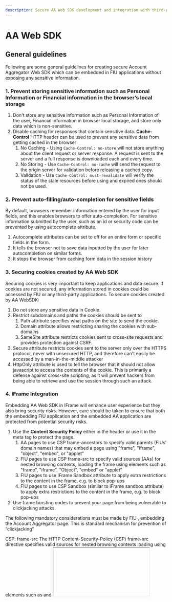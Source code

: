 ```yaml
---
description: Secure AA Web SDK development and integration with third-party apps
---
```


# AA Web SDK

## General guidelines

Following are some general guidelines for creating secure Account Aggregator Web SDK which can be embedded in FIU applications without exposing any sensitive information.

### 1. Prevent storing sensitive information such as Personal Information or Financial information in the browser’s local storage

1. Don't store any sensitive information such as Personal Information of the user, Financial information in browser local storage, and store only data which is non-sensitive.
2. Disable caching for responses that contain sensitive data. **Cache-Control** HTTP header can be used to prevent any sensitive data from getting cached in the browser
   1. No Caching - Using `Cache-Control: no-store` will not store anything about the client request or server response. A request is sent to the server and a full response is downloaded each and every time.
   2. No Storing - Use `Cache-Control: no-cache` will send the request to the origin server for validation before releasing a cached copy.
   3. Validation - Use `Cache-Control: must-revalidate` will verify the status of the stale resources before using and expired ones should not be used.

### 2. Prevent auto-filling/auto-completion for sensitive fields

By default, browsers remember information entered by the user for input fields, and this enables browsers to offer auto-completion. For sensitive information submitted by the user, such as an id or security code can be prevented by using autocomplete attribute.

1. Autocomplete attributes can be set to off for an entire form or specific fields in the form.&#x20;
2. It tells the browser not to save data inputted by the user for later autocompletion on similar forms.
3. It stops the browser from caching form data in the session history

### 3. Securing cookies created by AA Web SDK

Securing cookies is very important to keep applications and data secure. If cookies are not secured, any information stored in cookies could be accessed by FIU or any third-party applications. To secure cookies created by AA WebSDK:

1. Do not store any sensitive data in Cookie.
2. Restrict subdomains and paths the cookies should be sent to
   1. Path attribute specifies what paths on the site to send the cookie.
   2. Domain attribute allows restricting sharing the cookies with sub-domains
   3. SameSite attribute restricts cookies sent to cross-site requests and provides protection against CSRF.
3. Secure attribute restricts cookies sent to the server only over the HTTPS protocol, never with unsecured HTTP, and therefore can't easily be accessed by a man-in-the-middle attacker
4. HttpOnly attribute is used to tell the browser that it should not allow javascript to access the contents of the cookie. This is primarily a defense against cross-site scripting, as it will prevent hackers from being able to retrieve and use the session through such an attack.

### 4. IFrame Integration

Embedding AA Web SDK in IFrame will enhance user experience but they also bring security risks. However, care should be taken to ensure that both the embedding FIU application and the embedded AA application are protected from potential security risks.

1. Use the **Content Security Policy** either in the header or use it in the meta tag to protect the page.&#x20;
   1. AA pages to use CSP frame-ancestors to specify valid parents (FIUs' domain names) that may embed a page using "frame", "iframe", "object", "embed", or "applet"
   2. FIU pages to use CSP frame-src to specify valid sources (AAs) for nested browsing contexts, loading the frame using elements such as "frame", "iframe", "Object", "embed" or "applet"
   3. FIU pages to use IFrame Sandbox attribute to apply extra restrictions to the content in the frame, e.g. to block pop-ups
   4. FIU pages to use CSP Sandbox (similar to iFrame sandbox attribute) to apply extra restrictions to the content in the frame, e.g. to block pop-ups
3. Use frame bursting codes to prevent your page from being vulnerable to clickjacking attacks.

The following mandatory considerations must be made by FIU , embedding the Account Aggregator page. This is standard mechanism for prevention of “clickjacking”

CSP: frame-src
The HTTP Content-Security-Policy (CSP) frame-src directive specifies valid sources for nested browsing contexts loading using elements such as <frame> and <iframe>. 
Example :: 

Content-Security-Policy: frame-src https://account-aggregator-1.com https://account-aggregator-2.com ;

** https://developer.mozilla.org/en-US/docs/Web/HTTP/Headers/Content-Security-Policy/frame-src
** https://w3c.github.io/webappsec-csp/#frame-src

Considerations to be made by Account Aggregator:

The domain of Account Aggregator and FIU must by all means be different. 
Sud-domain must not be allowed 

By opening an Account Aggregator Document* , within an Iframe in a different domain than the FIU ( must ), the  prevention of Cross-origin script API access is automatically adhered to. 

*https://www.w3.org/TR/2011/WD-html5-20110525/infrastructure.html#document

JavaScript APIs like iframe.contentWindow, window.parent, window.open, and window.opener allow documents to directly reference each other. When two documents do not have the same origin, these references provide very limited access to Window and Location objects.

Methods Accessible:

window.blur
window.close
window.focus
window.postMessage

window.closed	
window.frames	
window.length	
window.location
window.opener	
window.parent	
window.self	
window.top	
window.window	

https://developer.mozilla.org/en-US/docs/Web/Security/Same-origin_policy

If the browsing context container's Document does not have the same effective script origin as the entry script, then throw a SECURITY_ERR exception.
https://www.w3.org/TR/2011/WD-html5-20110525/browsers.html#browsing-context

Typical Error Scene in Chrome Browser 

_VM996:1 Uncaught DOMException: Blocked a frame with origin "https://fiu.com" from accessing a cross-origin frame.
      at <anonymous>:1:49_

The embedded Account Aggregator Page  ( Nested-browsing-Context aka iFrame ) in a FIU page must and mandatorily implement these security features. 

### 5. Widget-like integration

Use a widget concept like how payment gateway widgets get integrated into a website. For more details, you can explore how PayPal or Stripe, or Razorpay payment gateway widgets are designed.

### 6. Use of Custom/Virtual Keyboards for entering sensitive information

Use of Custom/Virtual Keyboards for entering any sensitive information such as AA ids, passwords, etc. can prevent keylogging attacks and capturing sensitive information. The custom/virtual keyboard can be a number only to capture numerical information like PIN/OTP, last 6 digits of debit card and debit card expiry date, etc.

### 7. Data Validation

It is important to validate that all data is syntactically and semantically valid as it arrives and enters the system.

1. Assume all data entering the system is untrusted and must be validated.
2. An allow list can be created for validating the syntax/pattern of the incoming data.
3. Input Validation must also take place on the server-side and should check for input data, file uploads, HTTP headers, etc.

### 8. Exposing sensitive information in console logs/error messages

1. Do not display sensitive information in messages displayed to the user.
2. Proper Exception Management - In case of any failure, never display/log any actual system messages which do not do the end-user any good, and instead work as valuable clues for potentially threatening entities.

### 9. Update and Patch regularly

1. Use a CDN-based JS source rather than distributing the actual AA Web SDK source file(s).
2. This allows to update and fix any issue in the future and easily be rolled out to all websites using CDN.
3. Installing software updates and patches is one of the most effective ways to keep your software secure.

### 10. Obfuscate code

1. Obfuscate and minify the javascript code before giving it to any third party.
2. Prevent attackers from reverse engineering by obfuscating the code.
3. This will help prevent attackers from gaining information about internal systems and modifying code to perform any attack.

### 11. Static Application Security Testing Tools

Static Application Security Testing (SAST) Tools are helpful in analyzing source code and identifying security vulnerabilities. Here are some of the SAST tools recommended by OWASP for source code analysis - [https://owasp.org/www-community/Source\_Code\_Analysis\_Tools](https://owasp.org/www-community/Source\_Code\_Analysis\_Tools).

## Best Practices

Below are some of the guidelines which are general best practices and should be implemented by default.

### 1. Encrypt Data

1. Implement HTTPs and redirect all http traffic to https
2. Load all resources like javascripts, css files, images etc.. through only secure channels

### 2. Sufficient Logging & Monitoring

1. Ensure all activities are sufficiently logged with user context to identify any malicious/suspicious activity.
2. While logging these error information, do not log any information visible to the user causing information leakage.
3. Do not log any sensitive information like passwords, identity data.
4. Distinguish traffic from different customers for monitoring.

### 3. Limit Incorrect attempts

It is recommended to set the maximum number of incorrect password/OTP submissions no more than three.

## Callback Events for iFrame implemenation
| Event trigger	                                                                        |iFrame event                   |Terminal event|
|-----------------------------------------------------------------------------------------|-------------------------------|--------------|
|When the user has accepted the consent	                                                |aa-on-complete	              |Yes           |
|When the user rejects the consent	                                                      |aa-on-reject	                 |Yes           |
|Consent request not found with the AA	                                                   |aa-on-consent-not-found	     |Yes           |
|The redirection request has invalid data	                                                |aa-on-invalid-request	        |Yes           |
|User is not able to authenticate self	                                                   |aa-on-auth-fail	              |Yes           |
|User clicks cancel at anytime in the journey                                             |aa-on-user-cancel	           |Yes           |
|User authentication successful - enters vaid OTP and logs in	                           |aa-on-auth-success	           |No            |
|On any AA page, user doesnt act  and timeout occurs after certain wait	                  |aa-on-session-timeout	        |Yes           |
|On login page, user entered wrong OTP (once or more)	                                    |aa-on-auth-fail	              |Yes           |
|At least one account is discovered for the user or already had discovered/linked account	|aa-on-acct-discovered	        |No            |
|No accounts discovered for the user	                                                   |aa-on-no-acct-discovered	     |No            |
|When FIP Id is passed, no accounts discovered for the user due to FIP error	            |aa-on-acct-discovery-fip-error |No            |
|One or more account linked successfully by the user	                                    |a-on-acct-link	              |No            |
|User attempts to link with but OTP authentication fails	                                 |aa-on-link-auth-fail	        |No            |
|User enters valid OTP but link fails at FIP with some error	                           |aa-on-link-fip-fail	           |No            |
|Unknown error occurred which is not handled by AA	                                       |aa-on-unknown-error	           |Yes           |
   
## References

* [https://www.pluralsight.com/courses/javascript-security-best-practices](https://www.pluralsight.com/courses/javascript-security-best-practices)
* [https://code.tutsplus.com/articles/client-side-security-best-practices--net-35677](https://code.tutsplus.com/articles/client-side-security-best-practices--net-35677)
* [https://cheatsheetseries.owasp.org/cheatsheets/REST\_Security\_Cheat\_Sheet.html](https://cheatsheetseries.owasp.org/cheatsheets/REST\_Security\_Cheat\_Sheet.html)
* [https://info.veracode.com/secure-coding-best-practices-hand-book-guide-resource.html](https://info.veracode.com/secure-coding-best-practices-hand-book-guide-resource.html)
* [https://owasp.org/www-project-top-ten/](https://owasp.org/www-project-top-ten/)&#x20;
* [https://owasp.org/www-project-top-ten/2017/A3\_2017-Sensitive\_Data\_Exposure](https://owasp.org/www-project-top-ten/2017/A3\_2017-Sensitive\_Data\_Exposure)
* [https://infosec.mozilla.org/guidelines/web\_security](https://infosec.mozilla.org/guidelines/web\_security)
* [https://developer.mozilla.org/en-US/docs/Web/Security/Securing\_your\_site/Turning\_off\_form\_autocompletion](https://developer.mozilla.org/en-US/docs/Web/Security/Securing\_your\_site/Turning\_off\_form\_autocompletion)
* [https://developer.mozilla.org/en- US/docs/Web/HTTP/Cookies#restrict\_access\_to\_cookies](https://developer.mozilla.org/en-US/docs/Web/HTTP/Cookies#restrict\_access\_to\_cookies)
* [https://owasp.org/www-community/Free\_for\_Open\_Source\_Application\_Security\_Tools](https://owasp.org/www-community/Free\_for\_Open\_Source\_Application\_Security\_Tools)

### Change History

| Date            | Contributor   | Description                                           |
| --------------- | ------------- | ----------------------------------------------------- |
| Initial release | Tamaghna Basu | Initial guidelines for Web SDK.                       |
| 26 Dec, 2021    | Lendingkart   | Extended guidelines, including common best practices. |
| 20 Jan, 2023    | Kantha        | Updated iFrame implemenation guidelines               |
| 20 Jan, 2023    | Kantha        | Added the iFrame events                               |
